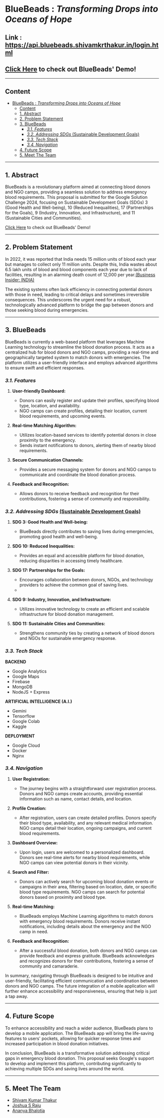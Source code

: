 # BlueBeads : *Transforming Drops into Oceans of Hope*
## Link : https://api.bluebeads.shivamkrthakur.in/login.html
## [Click Here](https://youtu.be/99P1bkjyJ6E?si=2c3mT8y5bk4Gg5j7) to check out BlueBeads' Demo!
****
## Content
- [BlueBeads : *Transforming Drops into Oceans of Hope*](#bluebeads--transforming-drops-into-oceans-of-hope)
  - [Content](#content)
  - [1. Abstract](#1-abstract)
  - [2. Problem Statement](#2-problem-statement)
  - [3. BlueBeads](#3-bluebeads)
    - [*3.1. Features*](#31-features)
    - [*3.2. Addressing SDGs* (Sustainable Development Goals)](#32-addressing-sdgs-sustainable-development-goals)
    - [*3.3. Tech Stack*](#33-tech-stack)
    - [*3.4. Navigation*](#34-navigation)
  - [4.  Future Scope](#4--future-scope)
  - [5. Meet The Team](#5-meet-the-team)
****
## 1. Abstract

BlueBeads is a revolutionary platform aimed at connecting blood donors and NGO camps, providing a seamless solution to address emergency blood requirements. This proposal is submitted for the Google Solution Challenge 2024, focusing on Sustainable Development Goals (SDGs) 3 (Good Health and Well-being), 10 (Reduced Inequalities), 17 (Partnerships for the Goals), 9 (Industry, Innovation, and Infrastructure), and 11 (Sustainable Cities and Communities).

[Click Here](https://youtu.be/99P1bkjyJ6E?si=2c3mT8y5bk4Gg5j7) to check out BlueBeads' Demo!
****
## 2. Problem Statement

In 2022, it was reported that India needs 15 million units of blood each year but manages to collect only 11 million units. Despite this, India wastes about 6.5 lakh units of blood and blood components each year due to lack of facilities, resulting in an alarming death count of 12,000 per year.[(Business Insider: INDIA)](https://www.businessinsider.in/science/health/news/nearly-12000-individuals-die-every-day-due-to-lack-of-quality-blood/articleshow/92196089.cms) 

The existing systems often lack efficiency in connecting potential donors with those in need, leading to critical delays and sometimes irreversible consequences. This underscores the urgent need for a robust, technologically advanced platform to bridge the gap between donors and those seeking blood during emergencies.
****
## 3. BlueBeads

BlueBeads is currently a web-based platform that leverages Machine Learning technology to streamline the blood donation process. It acts as a centralized hub for blood donors and NGO camps, providing a real-time and geographically targeted system to match donors with emergencies. The platform utilizes a user-friendly interface and employs advanced algorithms to ensure swift and efficient responses.

### *3.1. Features*

1. **User-friendly Dashboard:**
   - Donors can easily register and update their profiles, specifying blood type, location, and availability.
   - NGO camps can create profiles, detailing their location, current blood requirements, and upcoming events.

2. **Real-time Matching Algorithm:**
   - Utilizes location-based services to identify potential donors in close proximity to the emergency.
   - Sends instant notifications to donors, alerting them of nearby blood requirements.

3. **Secure Communication Channels:**
   - Provides a secure messaging system for donors and NGO camps to communicate and coordinate the blood donation process.

4. **Feedback and Recognition:**
   - Allows donors to receive feedback and recognition for their contributions, fostering a sense of community and responsibility.

### *3.2. Addressing SDGs* [(Sustainable Development Goals)](https://sdgs.un.org/goals)

1. **SDG 3: Good Health and Well-being:**
   - BlueBeads directly contributes to saving lives during emergencies, promoting good health and well-being.

2. **SDG 10: Reduced Inequalities:**
   - Provides an equal and accessible platform for blood donation, reducing disparities in accessing timely healthcare.

3. **SDG 17: Partnerships for the Goals:**
   - Encourages collaboration between donors, NGOs, and technology providers to achieve the common goal of saving lives.
   - 
4. **SDG 9: Industry, Innovation, and Infrastructure:**
   - Utilizes innovative technology to create an efficient and scalable infrastructure for blood donation management.

5. **SDG 11: Sustainable Cities and Communities:**
   - Strengthens community ties by creating a network of blood donors and NGOs for sustainable emergency response.

### *3.3. Tech Stack*
**BACKEND**
- Google Analytics
- Google Maps
- Firebase
- MongoDB
- NodeJS + Express  

**ARTIFICIAL INTELLIGENCE (A.I.)**
- Gemini
- Tensorflow
- Google Colab
- Kaggle

**DEPLOYMENT**
- Google Cloud
- Docker
- Nginx

### *3.4. Navigation*

1. **User Registration:**
   - The journey begins with a straightforward user registration process. Donors and NGO camps create accounts, providing essential information such as name, contact details, and location.

2. **Profile Creation:**
   - After registration, users can create detailed profiles. Donors specify their blood type, availability, and any relevant medical information. NGO camps detail their location, ongoing campaigns, and current blood requirements.

3. **Dashboard Overview:**
   - Upon login, users are welcomed to a personalized dashboard. Donors see real-time alerts for nearby blood requirements, while NGO camps can view potential donors in their vicinity.

4. **Search and Filter:**
   - Donors can actively search for upcoming blood donation events or campaigns in their area, filtering based on location, date, or specific blood type requirements. NGO camps can search for potential donors based on proximity and blood type.

5. **Real-time Matching:**
   - BlueBeads employs Machine Learning algorithms to match donors with emergency blood requirements. Donors receive instant notifications, including details about the emergency and the NGO camp in need.

6. **Feedback and Recognition:**
   - After a successful blood donation, both donors and NGO camps can provide feedback and express gratitude. BlueBeads acknowledges and recognizes donors for their contributions, fostering a sense of community and camaraderie.

In summary, navigating through BlueBeads is designed to be intuitive and user-friendly, facilitating efficient communication and coordination between donors and NGO camps. The future integration of a mobile application will further enhance accessibility and responsiveness, ensuring that help is just a tap away.
****
## 4.  Future Scope

To enhance accessibility and reach a wider audience, BlueBeads plans to develop a mobile application. The BlueBeads app will bring the life-saving features to users' pockets, allowing for quicker response times and increased participation in blood donation initiatives.

In conclusion, BlueBeads is a transformative solution addressing critical gaps in emergency blood donation. This proposal seeks Google's support to develop and implement this platform, contributing significantly to achieving multiple SDGs and saving lives around the world.
****
## 5. Meet The Team
- [Shivam Kumar Thakur](https://github.com/shivam-kumar-thakur)
- [Joshua S Raju](https://github.com/JoshuaR26)
- [Ananya Bhalotia](https://github.com/ananyabhalotia) 
